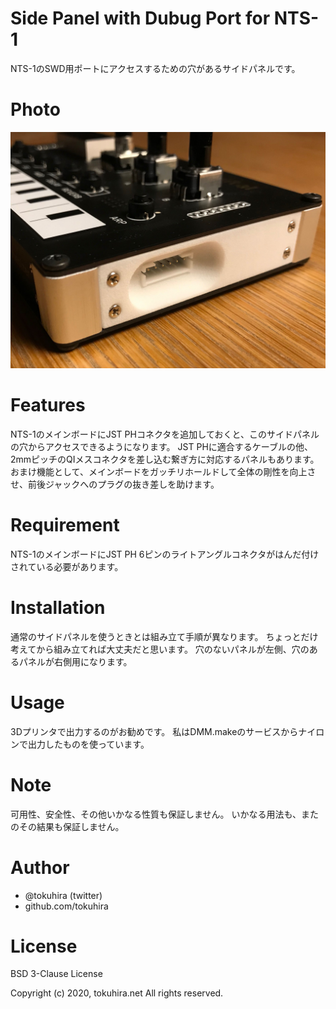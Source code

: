 # Side Panel with Dubug Port for NTS-1

NTS-1のSWD用ポートにアクセスするための穴があるサイドパネルです。

# Photo

![このサイドパネルを使っているところ](UsingSidePanelWithDebugPort.jpg "snapshot")

# Features

NTS-1のメインボードにJST PHコネクタを追加しておくと、このサイドパネルの穴からアクセスできるようになります。
JST PHに適合するケーブルの他、2mmピッチのQIメスコネクタを差し込む繋ぎ方に対応するパネルもあります。
おまけ機能として、メインボードをガッチリホールドして全体の剛性を向上させ、前後ジャックへのプラグの抜き差しを助けます。

# Requirement

NTS-1のメインボードにJST PH 6ピンのライトアングルコネクタがはんだ付けされている必要があります。

# Installation

通常のサイドパネルを使うときとは組み立て手順が異なります。
ちょっとだけ考えてから組み立てれば大丈夫だと思います。
穴のないパネルが左側、穴のあるパネルが右側用になります。

# Usage

3Dプリンタで出力するのがお勧めです。
私はDMM.makeのサービスからナイロンで出力したものを使っています。

# Note

可用性、安全性、その他いかなる性質も保証しません。
いかなる用法も、またのその結果も保証しません。

# Author

* @tokuhira (twitter)
* github.com/tokuhira

# License

BSD 3-Clause License

Copyright (c) 2020, tokuhira.net
All rights reserved.